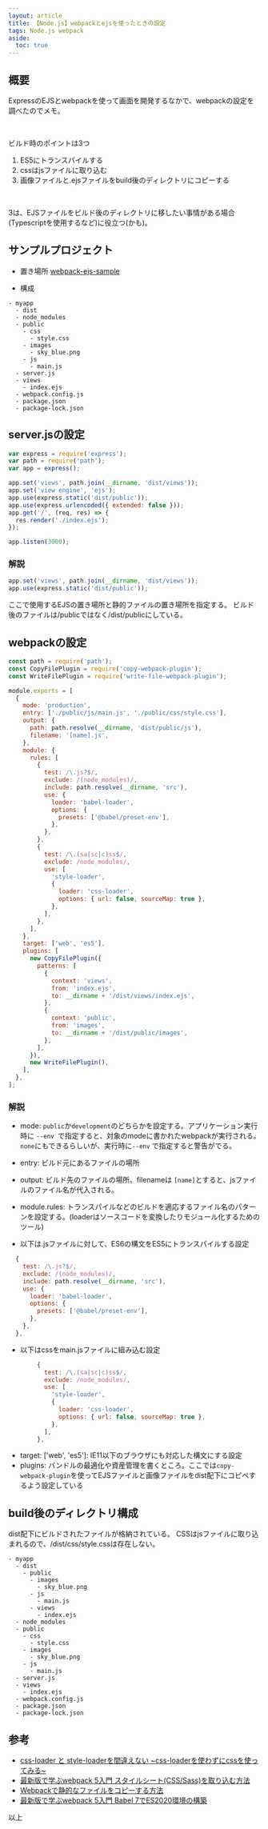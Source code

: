 ```yaml
---
layout: article
title: 【Node.js】webpackとejsを使ったときの設定
tags: Node.js webpack
aside:
  toc: true
---
```


## 概要
ExpressのEJSとwebpackを使って画面を開発するなかで、webpackの設定を調べたのでメモ。

<br />

ビルド時のポイントは3つ
1. ES5にトランスパイルする
2. cssはjsファイルに取り込む
3. 画像ファイルと.ejsファイルをbuild後のディレクトリにコピーする

<br />


3は、EJSファイルをビルド後のディレクトリに移したい事情がある場合(Typescriptを使用するなど)に役立つ(かも)。

## サンプルプロジェクト
- 置き場所
[webpack-ejs-sample](https://github.com/hinahinako/webpack-ejs-sample)

- 構成
```
- myapp
  - dist
  - node_modules
  - public
    - css
      - style.css
    - images
      - sky_blue.png
    - js
      - main.js
  - server.js
  - views
    - index.ejs
  - webpack.config.js
  - package.json
  - package-lock.json
```

## server.jsの設定
```js
var express = require('express');
var path = require('path');
var app = express();

app.set('views', path.join(__dirname, 'dist/views'));
app.set('view engine', 'ejs');
app.use(express.static('dist/public'));
app.use(express.urlencoded({ extended: false }));
app.get('/', (req, res) => {
  res.render('./index.ejs');
});

app.listen(3000);
```

### 解説

```js
app.set('views', path.join(__dirname, 'dist/views'));
app.use(express.static('dist/public'));
```
ここで使用するEJSの置き場所と静的ファイルの置き場所を指定する。
ビルド後のファイルは/publicではなく/dist/publicにしている。

## webpackの設定
```js
const path = require('path');
const CopyFilePlugin = require('copy-webpack-plugin');
const WriteFilePlugin = require('write-file-webpack-plugin');

module.exports = [
  {
    mode: 'production',
    entry: ['./public/js/main.js', './public/css/style.css'],
    output: {
      path: path.resolve(__dirname, 'dist/public/js'),
      filename: '[name].js',
    },
    module: {
      rules: [
        {
          test: /\.js?$/,
          exclude: /(node_modules)/,
          include: path.resolve(__dirname, 'src'),
          use: {
            loader: 'babel-loader',
            options: {
              presets: ['@babel/preset-env'],
            },
          },
        },
        {
          test: /\.(sa|sc|c)ss$/,
          exclude: /node_modules/,
          use: [
            'style-loader',
            {
              loader: 'css-loader',
              options: { url: false, sourceMap: true },
            },
          ],
        },
      ],
    },
    target: ['web', 'es5'],
    plugins: [
      new CopyFilePlugin({
        patterns: [
          {
            context: 'views',
            from: 'index.ejs',
            to: __dirname + '/dist/views/index.ejs',
          },
          {
            context: 'public',
            from: 'images',
            to: __dirname + '/dist/public/images',
          },
        ],
      }),
      new WriteFilePlugin(),
    ],
  },
];

```


### 解説

- mode: `public`か`development`のどちらかを設定する。アプリケーション実行時に `--env `で指定すると、対象のmodeに書かれたwebpackが実行される。 `none`にもできるらしいが、実行時に`--env` で指定すると警告がでる。

- entry: ビルド元にあるファイルの場所
- output: ビルド先のファイルの場所。filenameは `[name]`とすると、jsファイルのファイル名が代入される。
- module.rules: トランスパイルなどのビルドを適応するファイル名のパターンを設定する。(loaderはソースコードを変換したりモジュール化するためのツール)
- 以下は.jsファイルに対して、ES6の構文をES5にトランスパイルする設定
```js
  {
    test: /\.js?$/,
    exclude: /(node_modules)/,
    include: path.resolve(__dirname, 'src'),
    use: {
      loader: 'babel-loader',
      options: {
        presets: ['@babel/preset-env'],
      },
    },
  },
```
- 以下はcssをmain.jsファイルに組み込む設定
```js
        {
          test: /\.(sa|sc|c)ss$/,
          exclude: /node_modules/,
          use: [
            'style-loader',
            {
              loader: 'css-loader',
              options: { url: false, sourceMap: true },
            },
          ],
        },
```

- target: ['web', 'es5']: IE11以下のブラウザにも対応した構文にする設定
- plugins: バンドルの最適化や資産管理を書くところ。ここでは`copy-webpack-plugin`を使ってEJSファイルと画像ファイルをdist配下にコピペするよう設定している


## build後のディレクトリ構成
dist配下にビルドされたファイルが格納されている。
CSSはjsファイルに取り込まれるので、/dist/css/style.cssは存在しない。
```
- myapp
  - dist
    - public
      - images
        - sky_blue.png
      - js
        - main.js
      - views
        - index.ejs
  - node_modules
  - public
    - css
      - style.css
    - images
      - sky_blue.png
    - js
      - main.js
  - server.js
  - views
    - index.ejs
  - webpack.config.js
  - package.json
  - package-lock.json
```

## 参考
- [css-loader と style-loaderを間違えない ~css-loaderを使わずにcssを使ってみる~](https://blog.ojisan.io/css-loader-style-loader)
- [最新版で学ぶwebpack 5入門 スタイルシート(CSS/Sass)を取り込む方法](https://ics.media/entry/17376/)
- [Webpackで静的なファイルをコピーする方法](https://www.kalium.net/image/2019/10/30/webpack%E3%81%A7%E9%9D%99%E7%9A%84%E3%81%AA%E3%83%95%E3%82%A1%E3%82%A4%E3%83%AB%E3%82%92%E3%82%B3%E3%83%94%E3%83%BC%E3%81%99%E3%82%8B%E6%96%B9%E6%B3%95/)
- [最新版で学ぶwebpack 5入門 Babel 7でES2020環境の構築](https://ics.media/entry/16028/)

以上

